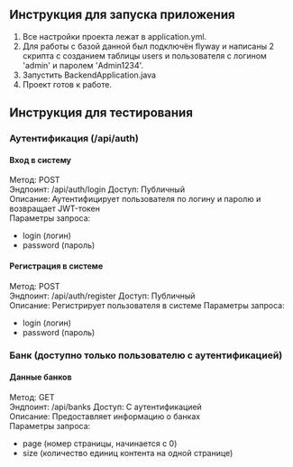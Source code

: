 ## Инструкция для запуска приложения
1. Все настройки проекта лежат в application.yml.
2. Для работы с базой данной был подключён flyway и написаны 2 скрипта с созданием таблицы users и пользователя с логином 'admin' и паролем 'Admin1234'.
3. Запустить BackendApplication.java
4. Проект готов к работе.
## Инструкция для тестирования
### Аутентификация (/api/auth)
  
#### Вход в систему
Метод: POST  
Эндпоинт: /api/auth/login
Доступ: Публичный  
Описание: Аутентифицирует пользователя по логину и паролю и возвращает JWT-токен  
Параметры запроса:  
  - login (логин)  
  - password (пароль)

#### Регистрация в системе
Метод: POST  
Эндпоинт: /api/auth/register
Доступ: Публичный  
Описание: Регистрирует пользователя в системе
Параметры запроса:  
  - login (логин)  
  - password (пароль)

### Банк (доступно только пользователю с аутентификацией)
  
#### Данные банков
Метод: GET  
Эндпоинт: /api/banks
Доступ: С аутентификацией  
Описание: Предоставляет информацию о банках  
Параметры запроса:  
  - page (номер страницы, начинается с 0)  
  - size (количество единиц контента на одной странице)
